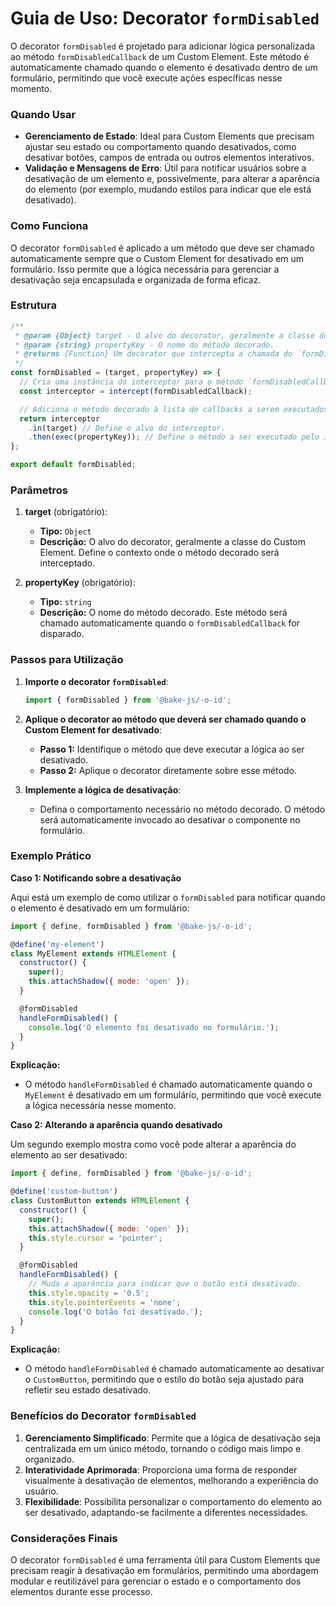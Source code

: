 # Guia de Uso: Decorator `formDisabled`

O decorator `formDisabled` é projetado para adicionar lógica personalizada ao método `formDisabledCallback` de um Custom Element. Este método é automaticamente chamado quando o elemento é desativado dentro de um formulário, permitindo que você execute ações específicas nesse momento.

### Quando Usar

- **Gerenciamento de Estado**: Ideal para Custom Elements que precisam ajustar seu estado ou comportamento quando desativados, como desativar botões, campos de entrada ou outros elementos interativos.
- **Validação e Mensagens de Erro**: Útil para notificar usuários sobre a desativação de um elemento e, possivelmente, para alterar a aparência do elemento (por exemplo, mudando estilos para indicar que ele está desativado).

### Como Funciona

O decorator `formDisabled` é aplicado a um método que deve ser chamado automaticamente sempre que o Custom Element for desativado em um formulário. Isso permite que a lógica necessária para gerenciar a desativação seja encapsulada e organizada de forma eficaz.

### Estrutura

```javascript
/**
 * @param {Object} target - O alvo do decorator, geralmente a classe do Custom Element.
 * @param {string} propertyKey - O nome do método decorado.
 * @returns {Function} Um decorator que intercepta a chamada do `formDisabledCallback`.
 */
const formDisabled = (target, propertyKey) => {
  // Cria uma instância do interceptor para o método `formDisabledCallback`.
  const interceptor = intercept(formDisabledCallback);

  // Adiciona o método decorado à lista de callbacks a serem executados.
  return interceptor
    .in(target) // Define o alvo do interceptor.
    .then(exec(propertyKey)); // Define o método a ser executado pelo interceptor.
};

export default formDisabled;
```

### Parâmetros

1. **target** (obrigatório):
   - **Tipo:** `Object`
   - **Descrição:** O alvo do decorator, geralmente a classe do Custom Element. Define o contexto onde o método decorado será interceptado.

2. **propertyKey** (obrigatório):
   - **Tipo:** `string`
   - **Descrição:** O nome do método decorado. Este método será chamado automaticamente quando o `formDisabledCallback` for disparado.

### Passos para Utilização

1. **Importe o decorator `formDisabled`**:

   ```javascript
   import { formDisabled } from '@bake-js/-o-id';
   ```

2. **Aplique o decorator ao método que deverá ser chamado quando o Custom Element for desativado**:
   
   - **Passo 1:** Identifique o método que deve executar a lógica ao ser desativado.
   - **Passo 2:** Aplique o decorator diretamente sobre esse método.

3. **Implemente a lógica de desativação**:

   - Defina o comportamento necessário no método decorado. O método será automaticamente invocado ao desativar o componente no formulário.

### Exemplo Prático

**Caso 1: Notificando sobre a desativação**

Aqui está um exemplo de como utilizar o `formDisabled` para notificar quando o elemento é desativado em um formulário:

```javascript
import { define, formDisabled } from '@bake-js/-o-id';

@define('my-element')
class MyElement extends HTMLElement {
  constructor() {
    super();
    this.attachShadow({ mode: 'open' });
  }

  @formDisabled
  handleFormDisabled() {
    console.log('O elemento foi desativado no formulário.');
  }
}
```

**Explicação:**
- O método `handleFormDisabled` é chamado automaticamente quando o `MyElement` é desativado em um formulário, permitindo que você execute a lógica necessária nesse momento.

**Caso 2: Alterando a aparência quando desativado**

Um segundo exemplo mostra como você pode alterar a aparência do elemento ao ser desativado:

```javascript
import { define, formDisabled } from '@bake-js/-o-id';

@define('custom-button')
class CustomButton extends HTMLElement {
  constructor() {
    super();
    this.attachShadow({ mode: 'open' });
    this.style.cursor = 'pointer';
  }

  @formDisabled
  handleFormDisabled() {
    // Muda a aparência para indicar que o botão está desativado.
    this.style.opacity = '0.5';
    this.style.pointerEvents = 'none';
    console.log('O botão foi desativado.');
  }
}
```

**Explicação:**
- O método `handleFormDisabled` é chamado automaticamente ao desativar o `CustomButton`, permitindo que o estilo do botão seja ajustado para refletir seu estado desativado.

### Benefícios do Decorator `formDisabled`

1. **Gerenciamento Simplificado**: Permite que a lógica de desativação seja centralizada em um único método, tornando o código mais limpo e organizado.
2. **Interatividade Aprimorada**: Proporciona uma forma de responder visualmente à desativação de elementos, melhorando a experiência do usuário.
3. **Flexibilidade**: Possibilita personalizar o comportamento do elemento ao ser desativado, adaptando-se facilmente a diferentes necessidades.

### Considerações Finais

O decorator `formDisabled` é uma ferramenta útil para Custom Elements que precisam reagir à desativação em formulários, permitindo uma abordagem modular e reutilizável para gerenciar o estado e o comportamento dos elementos durante esse processo.
